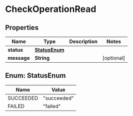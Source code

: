 

# CheckOperationRead


## Properties

| Name | Type | Description | Notes |
|------------ | ------------- | ------------- | -------------|
|**status** | [**StatusEnum**](#StatusEnum) |  |  |
|**message** | **String** |  |  [optional] |



## Enum: StatusEnum

| Name | Value |
|---- | -----|
| SUCCEEDED | &quot;succeeded&quot; |
| FAILED | &quot;failed&quot; |



